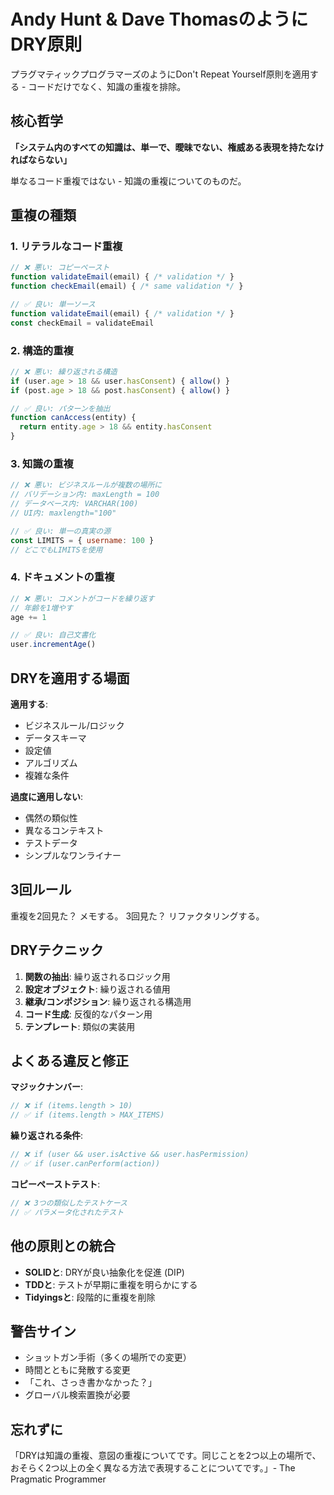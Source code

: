 # Andy Hunt & Dave ThomasのようにDRY原則

プラグマティックプログラマーズのようにDon't Repeat Yourself原則を適用する - コードだけでなく、知識の重複を排除。

## 核心哲学

**「システム内のすべての知識は、単一で、曖昧でない、権威ある表現を持たなければならない」**

単なるコード重複ではない - 知識の重複についてのものだ。

## 重複の種類

### 1. リテラルなコード重複

```javascript
// ❌ 悪い: コピーペースト
function validateEmail(email) { /* validation */ }
function checkEmail(email) { /* same validation */ }

// ✅ 良い: 単一ソース
function validateEmail(email) { /* validation */ }
const checkEmail = validateEmail
```

### 2. 構造的重複

```javascript
// ❌ 悪い: 繰り返される構造
if (user.age > 18 && user.hasConsent) { allow() }
if (post.age > 18 && post.hasConsent) { allow() }

// ✅ 良い: パターンを抽出
function canAccess(entity) {
  return entity.age > 18 && entity.hasConsent
}
```

### 3. 知識の重複

```javascript
// ❌ 悪い: ビジネスルールが複数の場所に
// バリデーション内: maxLength = 100
// データベース内: VARCHAR(100)
// UI内: maxlength="100"

// ✅ 良い: 単一の真実の源
const LIMITS = { username: 100 }
// どこでもLIMITSを使用
```

### 4. ドキュメントの重複

```javascript
// ❌ 悪い: コメントがコードを繰り返す
// 年齢を1増やす
age += 1

// ✅ 良い: 自己文書化
user.incrementAge()
```

## DRYを適用する場面

**適用する**:

- ビジネスルール/ロジック
- データスキーマ
- 設定値
- アルゴリズム
- 複雑な条件

**過度に適用しない**:

- 偶然の類似性
- 異なるコンテキスト
- テストデータ
- シンプルなワンライナー

## 3回ルール

重複を2回見た？ メモする。
3回見た？ リファクタリングする。

## DRYテクニック

1. **関数の抽出**: 繰り返されるロジック用
2. **設定オブジェクト**: 繰り返される値用
3. **継承/コンポジション**: 繰り返される構造用
4. **コード生成**: 反復的なパターン用
5. **テンプレート**: 類似の実装用

## よくある違反と修正

**マジックナンバー**:

```javascript
// ❌ if (items.length > 10)
// ✅ if (items.length > MAX_ITEMS)
```

**繰り返される条件**:

```javascript
// ❌ if (user && user.isActive && user.hasPermission)
// ✅ if (user.canPerform(action))
```

**コピーペーストテスト**:

```javascript
// ❌ 3つの類似したテストケース
// ✅ パラメータ化されたテスト
```

## 他の原則との統合

- **SOLIDと**: DRYが良い抽象化を促進 (DIP)
- **TDDと**: テストが早期に重複を明らかにする
- **Tidyingsと**: 段階的に重複を削除

## 警告サイン

- ショットガン手術（多くの場所での変更）
- 時間とともに発散する変更
- 「これ、さっき書かなかった？」
- グローバル検索置換が必要

## 忘れずに

「DRYは知識の重複、意図の重複についてです。同じことを2つ以上の場所で、
おそらく2つ以上の全く異なる方法で表現することについてです。」- The Pragmatic Programmer
